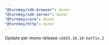 ```yaml
---
"@turnkey/sdk-browser": minor
"@turnkey/sdk-server": minor
"@turnkey/core": minor
"@turnkey/http": minor
---
```


Update per mono release `v2025.10.10-hotfix.2`
